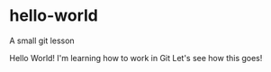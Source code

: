 # hello-world
A small git lesson

Hello World!
I'm learning how to work in Git
Let's see how this goes!
